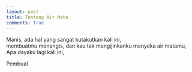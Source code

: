 ```yaml
---
layout: post
title: Tentang Air Mata
comments: True
---
```


Manis, ada hal yang sangat kutakutkan kali ini,  
membuatmu menangis, dan kau tak mengijinkanku menyeka air matamu,  
Apa dayaku lagi kali ini,

Pembual